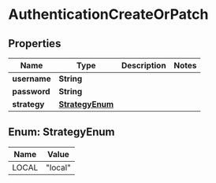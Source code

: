 

# AuthenticationCreateOrPatch


## Properties

| Name | Type | Description | Notes |
|------------ | ------------- | ------------- | -------------|
|**username** | **String** |  |  |
|**password** | **String** |  |  |
|**strategy** | [**StrategyEnum**](#StrategyEnum) |  |  |



## Enum: StrategyEnum

| Name | Value |
|---- | -----|
| LOCAL | &quot;local&quot; |



